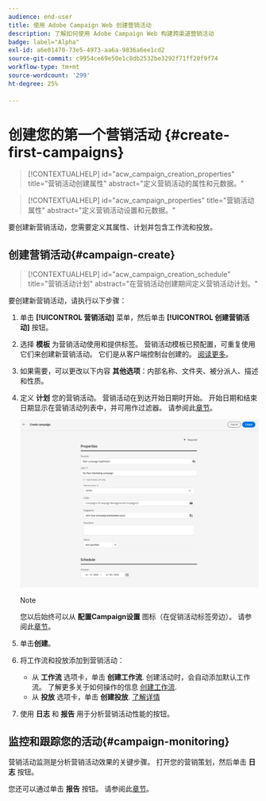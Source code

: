 ```yaml
---
audience: end-user
title: 使用 Adobe Campaign Web 创建营销活动
description: 了解如何使用 Adobe Campaign Web 构建跨渠道营销活动
badge: label="Alpha"
exl-id: a6e01470-73e5-4973-aa6a-9836a6ee1cd2
source-git-commit: c9954ce69e50e1c8db2532be3292f71ff20f9f74
workflow-type: tm+mt
source-wordcount: '299'
ht-degree: 25%

---
```



# 创建您的第一个营销活动 {#create-first-campaigns}

>[!CONTEXTUALHELP]
>id="acw_campaign_creation_properties"
>title="营销活动创建属性"
>abstract="定义营销活动的属性和元数据。"

>[!CONTEXTUALHELP]
>id="acw_campaign_properties"
>title="营销活动属性"
>abstract="定义营销活动设置和元数据。"

要创建新营销活动，您需要定义其属性、计划并包含工作流和投放。

## 创建营销活动{#campaign-create}

>[!CONTEXTUALHELP]
>id="acw_campaign_creation_schedule"
>title="营销活动计划"
>abstract="在营销活动创建期间定义营销活动计划。"

要创建新营销活动，请执行以下步骤：

1. 单击 **[!UICONTROL 营销活动]** 菜单，然后单击 **[!UICONTROL 创建营销活动]** 按钮。
1. 选择 **模板** 为营销活动使用和提供标签。 营销活动模板已预配置，可重复使用它们来创建新营销活动。 它们是从客户端控制台创建的。
   [阅读更多](https://experienceleague.adobe.com/docs/campaign/automation/campaign-orchestration/marketing-campaign-templates.html?lang=zh-Hans)。
1. 如果需要，可以更改以下内容 **其他选项**：内部名称、文件夹、被分派人、描述和性质。
1. 定义 **计划** 您的营销活动。 营销活动在到达开始日期时开始。 开始日期和结束日期显示在营销活动列表中，并可用作过滤器。 请参阅此[章节](manage-campaigns.md#access-campaigns)。

   ![定义营销活动属性](assets/campaign-properties.png)

   >[!NOTE]
   >
   >您以后始终可以从 **配置Campaign设置** 图标（在促销活动标签旁边）。 请参阅此[章节](gs-campaigns.md#campaign-dashboard)。

1. 单击&#x200B;**创建**。
1. 将工作流和投放添加到营销活动：

   * 从 **工作流** 选项卡，单击 **创建工作流**. 创建活动时，会自动添加默认工作流。 了解更多关于如何操作的信息 [创建工作流](../workflows/create-workflow.md).
   * 从 **投放** 选项卡，单击 **创建投放**. [了解详情](../msg/gs-messages.md)

1. 使用 **日志** 和 **报告** 用于分析营销活动性能的按钮。

## 监控和跟踪您的活动{#campaign-monitoring}

营销活动监测是分析营销活动效果的关键步骤。 打开您的营销策划，然后单击 **日志** 按钮。

您还可以通过单击 **报告** 按钮。 请参阅此[章节](../reporting/campaign-reports.md)。



<!--
    +++WORKF
++screen
## Create a cross-channel campaign {#cross-channel-campaign}


>[!CONTEXTUALHELP]
>id="acw_campaign_creation_workflow"
>title="Workflow list"
>abstract="List of workflows available for your campaign. Use the 'Create workflow' button to add a workflow in your campaign."

In a cross-channel campaign, a single marketing communication uses different channels. Data is passed between the channels. The customer receives communication through multiple channels based on, for example, their interaction with the previous communication.

-->
<!--
existing campaign: settings button -> properties like when creation
schedule in header


About plans, programs and campaigns
Adobe Campaign allows you to plan marketing campaigns in which you can create and manage different types of activities: emails, SMS messages, push notifications, workflows, landing pages. These campaigns and their contents can be gathered into programs.

The programs and campaigns allow you to regroup and view the different marketing activities that are linked to them.

A program may contain other programs as well as campaigns, workflows, and landing pages. It appears in the timeline and help you organize your marketing activities: you can separate them by country, by brand, by unit, etc.
A campaign enables you to gather all the marketing activities of your choice under a single entity. A campaign may contain emails, SMS, push notifications, direct mails, workflows, and landing pages.
To better organize your marketing plans, Adobe recommends the following hierarchy: Program > Sub-programs > Campaigns > Workflows > Deliveries.

Reports on programs and campaigns allow you to analyze their impact. For example, you can build reports at the campaign level to aggregate data on all deliveries contained in that campaign.

Related topics:

Timeline
About dynamic reports
Creating a campaign
In programs and sub-programs, you can add campaigns. Campaigns can contain marketing activities such as emails, SMS, push notifications, workflows, and landing pages.

From the Adobe Campaign home page, select the Programs & Campaigns card and access a program or sub-program.

Click on the Create button and select Campaign.

In the Creation mode screen, select a campaign type.



The campaign types available are based on templates defined in Resources > Templates > Campaign templates. For more on this, refer to the Managing templates section.

In the Properties screen, enter the name and ID of the campaign.

Select a start and end date to your campaign. These dates only apply to the campaign itself.



Click on Create to confirm the creation of the campaign.

The campaign is created and displayed. Use the Create button to add marketing activities to your campaign.

NOTE
Depending on your license agreement, you may access only some of these activities.

You can also create a campaign from the marketing activity list. You can choose to link the marketing activity to a parent program or sub-program via the properties window of the campaign.


Programs and campaigns icons and statuses
Each program and each campaign in the list has a visual symbol and an icon whose color indicates the execution status. This status depends on the validity period of the program or the campaign.

Gray: the program/campaign has not yet started - Editing status.
Blue: the program/campaign is in progress - In progress status.
Green: the program/campaign has finished - Finished status. By default, the current date is automatically shown as the validity start date and the end date is calculated according to the start date (D+186 days). You can change these dates in the program or campaign properties.


Business.Adobe.com resources
-->
